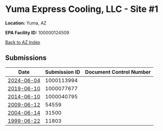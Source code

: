 # Yuma Express Cooling, LLC - Site #1

**Location:** Yuma, AZ

**EPA Facility ID:** 100000124509

[Back to AZ Index](../../index.md)

## Submissions

| Date | Submission ID | Document Control Number |
|------|--------------|-------------------------|
| [2024-06-04](submissions/1000113994.md) | 1000113994 |  |
| [2019-06-10](submissions/1000077677.md) | 1000077677 |  |
| [2014-06-10](submissions/1000040795.md) | 1000040795 |  |
| [2009-06-12](submissions/54559.md) | 54559 |  |
| [2004-06-14](submissions/31500.md) | 31500 |  |
| [1999-06-22](submissions/11803.md) | 11803 |  |

